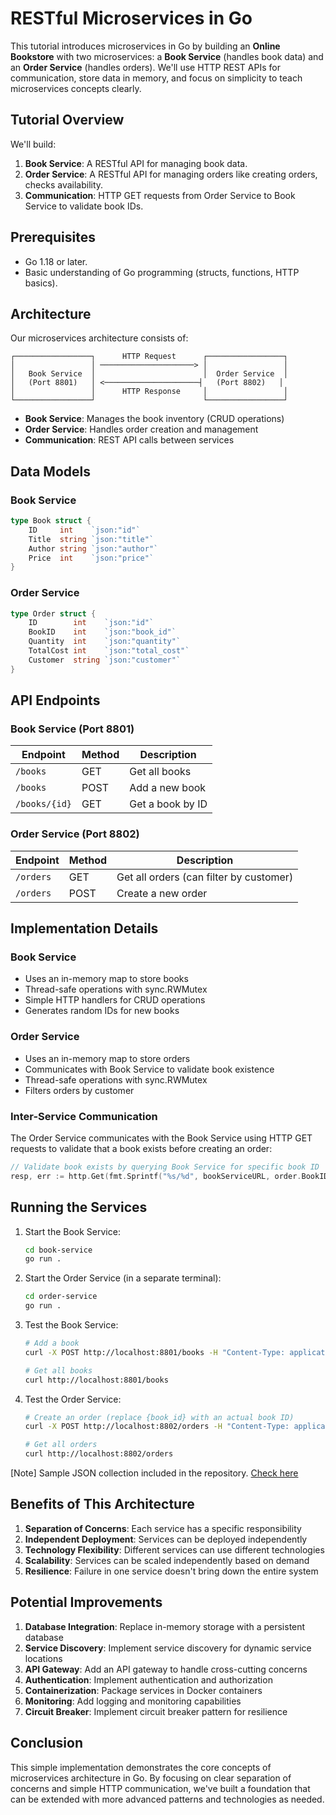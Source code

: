 # RESTful Microservices in Go

This tutorial introduces microservices in Go by building an **Online Bookstore** with two microservices: a **Book Service** (handles book data) and an **Order Service** (handles orders). We'll use HTTP REST APIs for communication, store data in memory, and focus on simplicity to teach microservices concepts clearly.

## Tutorial Overview

We'll build:
1. **Book Service**: A RESTful API for managing book data.
2. **Order Service**: A RESTful API for managing orders like creating orders, checks availability.
3. **Communication**: HTTP GET requests from Order Service to Book Service to validate book IDs.

## Prerequisites
- Go 1.18 or later.
- Basic understanding of Go programming (structs, functions, HTTP basics).

## Architecture

Our microservices architecture consists of:

```
┌─────────────────┐      HTTP Request      ┌─────────────────┐
│                 │ ─────────────────────> │                 │
│   Book Service  │                        │  Order Service  │
│   (Port 8801)   │ <─────────────────────┤   (Port 8802)   │
│                 │      HTTP Response     │                 │
└─────────────────┘                        └─────────────────┘
```

- **Book Service**: Manages the book inventory (CRUD operations)
- **Order Service**: Handles order creation and management
- **Communication**: REST API calls between services

## Data Models

### Book Service

```go
type Book struct {
	ID     int    `json:"id"`
	Title  string `json:"title"`
	Author string `json:"author"`
	Price  int    `json:"price"`
}
```

### Order Service

```go
type Order struct {
	ID        int    `json:"id"`
	BookID    int    `json:"book_id"`
	Quantity  int    `json:"quantity"`
	TotalCost int    `json:"total_cost"`
	Customer  string `json:"customer"`
}
```

## API Endpoints

### Book Service (Port 8801)

| Endpoint | Method | Description |
|----------|--------|-------------|
| `/books` | GET | Get all books |
| `/books` | POST | Add a new book |
| `/books/{id}` | GET | Get a book by ID |

### Order Service (Port 8802)

| Endpoint | Method | Description |
|----------|--------|-------------|
| `/orders` | GET | Get all orders (can filter by customer) |
| `/orders` | POST | Create a new order |

## Implementation Details

### Book Service

- Uses an in-memory map to store books
- Thread-safe operations with sync.RWMutex
- Simple HTTP handlers for CRUD operations
- Generates random IDs for new books

### Order Service

- Uses an in-memory map to store orders
- Communicates with Book Service to validate book existence
- Thread-safe operations with sync.RWMutex
- Filters orders by customer

### Inter-Service Communication

The Order Service communicates with the Book Service using HTTP GET requests to validate that a book exists before creating an order:

```go
// Validate book exists by querying Book Service for specific book ID
resp, err := http.Get(fmt.Sprintf("%s/%d", bookServiceURL, order.BookID))
```

## Running the Services

1. Start the Book Service:
   ```bash
   cd book-service
   go run .
   ```

2. Start the Order Service (in a separate terminal):
   ```bash
   cd order-service
   go run .
   ```

3. Test the Book Service:
   ```bash
   # Add a book
   curl -X POST http://localhost:8801/books -H "Content-Type: application/json" -d '{"title":"The Go Programming Language","author":"Alan A. A. Donovan","price":30}'
   
   # Get all books
   curl http://localhost:8801/books
   ```

4. Test the Order Service:
   ```bash
   # Create an order (replace {book_id} with an actual book ID)
   curl -X POST http://localhost:8802/orders -H "Content-Type: application/json" -d '{"book_id":{book_id},"quantity":1,"customer":"John Doe"}'
   
   # Get all orders
   curl http://localhost:8802/orders
   ```

[Note] Sample JSON collection included in the repository. [Check here](collection_postman_go-rest-microservice.json)

## Benefits of This Architecture

1. **Separation of Concerns**: Each service has a specific responsibility
2. **Independent Deployment**: Services can be deployed independently
3. **Technology Flexibility**: Different services can use different technologies
4. **Scalability**: Services can be scaled independently based on demand
5. **Resilience**: Failure in one service doesn't bring down the entire system

## Potential Improvements

1. **Database Integration**: Replace in-memory storage with a persistent database
2. **Service Discovery**: Implement service discovery for dynamic service locations
3. **API Gateway**: Add an API gateway to handle cross-cutting concerns
4. **Authentication**: Implement authentication and authorization
5. **Containerization**: Package services in Docker containers
6. **Monitoring**: Add logging and monitoring capabilities
7. **Circuit Breaker**: Implement circuit breaker pattern for resilience

## Conclusion

This simple implementation demonstrates the core concepts of microservices architecture in Go. By focusing on clear separation of concerns and simple HTTP communication, we've built a foundation that can be extended with more advanced patterns and technologies as needed.